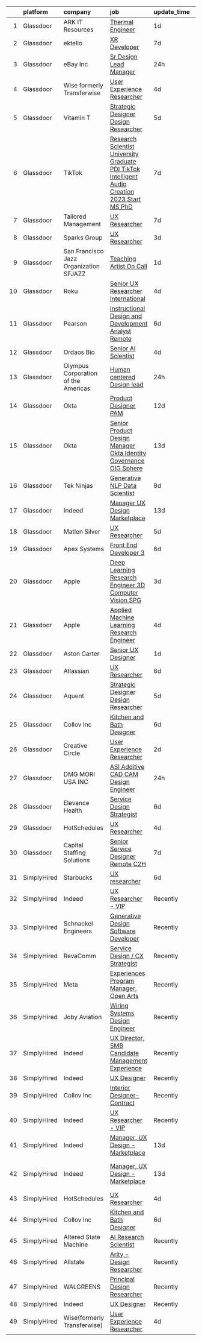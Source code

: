 

|    | platform    | company                                 | job                                                                                                                                                                                                                                                                                                                                                                                                                                                                                                                                                                                                                                                                                                                                                                                                                                                                                                                                                                                                                                                                                                                                                                                                                                                                                                                                                                            | update_time   | location                       |
|---:|:------------|:----------------------------------------|:-------------------------------------------------------------------------------------------------------------------------------------------------------------------------------------------------------------------------------------------------------------------------------------------------------------------------------------------------------------------------------------------------------------------------------------------------------------------------------------------------------------------------------------------------------------------------------------------------------------------------------------------------------------------------------------------------------------------------------------------------------------------------------------------------------------------------------------------------------------------------------------------------------------------------------------------------------------------------------------------------------------------------------------------------------------------------------------------------------------------------------------------------------------------------------------------------------------------------------------------------------------------------------------------------------------------------------------------------------------------------------|:--------------|:-------------------------------|
|  1 | Glassdoor   | ARK IT Resources                        | [Thermal Engineer](https://www.glassdoor.com/partner/jobListing.htm?pos=117&ao=1136043&s=58&guid=00000183a702e6d293f23d9614600d4e&src=GD_JOB_AD&t=SR&vt=w&ea=1&cs=1_a06eb859&cb=1664954329140&jobListingId=1008181004578&jrtk=3-0-1gejg5po4k63v801-1gejg5polkhqb800-ab009d2a6e367bcb-)                                                                                                                                                                                                                                                                                                                                                                                                                                                                                                                                                                                                                                                                                                                                                                                                                                                                                                                                                                                                                                                                                         | 1d            | Menlo Park, CA                 |
|  2 | Glassdoor   | ektello                                 | [XR Developer](https://www.glassdoor.com/partner/jobListing.htm?pos=104&ao=1110586&s=58&guid=00000183a702e6d293f23d9614600d4e&src=GD_JOB_AD&t=SR&vt=w&ea=1&cs=1_82b6b766&cb=1664954329138&jobListingId=1008165877095&cpc=C63BD00756FD6F58&jrtk=3-0-1gejg5po4k63v801-1gejg5polkhqb800-9252e1383beff854--6NYlbfkN0CLjQmfy67UqlWxJvyH5uxFrQGBFL1cdeZdgq-fUlKTlikjnfIyJ3g14UIocJ4LupEUSH_i4Km79u8aPns5QGudzPpZihbyWjHT3MlPDQZx-NZRJ-kKyR8XI7O7980XhdMgDOg9XJsbhTU-TeVE4XKYiyHUODj3BRcNUGsJGACEaIaVv3AGx_D4LVO6oyW-jC-noUM5ZP9Bk77J2u-Prxu2YKDDuYHdVMLfB61odYYdIqd3k0hdTcycg9WXmn5v396wXMeqiLlUXuRkB5quYHjRE0zBwPwnRh4jtJQ-sz0zTiMfG8T-LMGe6nMp1_Hd8xOa6PxPmhwsbm3BXr5TjrTrtLhh4Qqr5ELgpTndNJW5OOT1pSQN4_YYqCLPw9p2c2K1CXYzXu4rwZShq2w473QgUr7rTLz6_vkUcRdWd55RWYl8Ln5h7ZfpxgNi2h_dDy_siW80cmfyvlKfHewptG_3S1C4PcTGqO6M8vmWRg4spOFBHzX45trevsbOFp1WOgNFOzusxuIb9cvPGNvzDdivoi56vVqsWmifNWCY6VQP3kGGb5R9pEaXObQNvM_TsHuPG71Jj8rGxBAvChn9qVNVrRo-1GHNwAADp9up5swfrX8D3_DJThoezDjlog30z_P5bYbSaCFcBAloRlMEnm8gt5A0F38VBJE%3D)                                                                                                                                                                                                                                                                                                                                                          | 7d            | New York, NY                   |
|  3 | Glassdoor   | eBay Inc                                | [Sr  Design Lead  Manager](https://www.glassdoor.com/partner/jobListing.htm?pos=129&ao=1136043&s=58&guid=00000183a702e6d293f23d9614600d4e&src=GD_JOB_AD&t=SR&vt=w&cs=1_4e019671&cb=1664954329142&jobListingId=1008183257109&jrtk=3-0-1gejg5po4k63v801-1gejg5polkhqb800-68a383dbae7900ef-)                                                                                                                                                                                                                                                                                                                                                                                                                                                                                                                                                                                                                                                                                                                                                                                                                                                                                                                                                                                                                                                                                      | 24h           | Bellevue, WA                   |
|  4 | Glassdoor   | Wise formerly Transferwise              | [User Experience Researcher](https://www.glassdoor.com/partner/jobListing.htm?pos=128&ao=1136043&s=58&guid=00000183a702e6d293f23d9614600d4e&src=GD_JOB_AD&t=SR&vt=w&cs=1_5c842912&cb=1664954329142&jobListingId=1008175254778&jrtk=3-0-1gejg5po4k63v801-1gejg5polkhqb800-3b7e1b9aaa689d2f-)                                                                                                                                                                                                                                                                                                                                                                                                                                                                                                                                                                                                                                                                                                                                                                                                                                                                                                                                                                                                                                                                                    | 4d            | New York, NY                   |
|  5 | Glassdoor   | Vitamin T                               | [Strategic Designer   Design Researcher](https://www.glassdoor.com/partner/jobListing.htm?pos=110&ao=1110586&s=58&guid=00000183a702e6d293f23d9614600d4e&src=GD_JOB_AD&t=SR&vt=w&cs=1_cb9c9a2e&cb=1664954329139&jobListingId=1008172075399&cpc=654405A9B1E0A9F5&jrtk=3-0-1gejg5po4k63v801-1gejg5polkhqb800-648f458a37220ae6--6NYlbfkN0DMrcEu7yrtATojKJA7cEzGQ3FdRGWLh0CZQInL4ECGI6k5tN82kdM0OKoro5eXmjpSyXpj2aBfKeT1IVChcmaQlMQVZSQahX5zYuNiLEiglMmd8RZxC6VbhELMsaHg6QpcSN51ZYbLIC1GpjE-7HCntLm_pzc0EiWzEwgCt0e-_xNOAPJ3EknAEl7bUKb8NNLBz3_AeVI3ECoV6HkHhS4MrOQRi-qsCQDlo63NPjEAPfemKn80xhzI4BNehRMye08nDr28qzwlQwDlkvqJ63ok7PBZWIbQubTqC3llxBB2yvfO7jXqVWbfLpniDAGNoRduwdEhsvtVyCAlp58xajvJfjCzCs7_VTgj6u4QDXyRFGNLJrIYok1NMY63Ny85rLEsoyjgwU5imwc6pPOO-DPqn3uNps44X7XV4k05xQIGW9_lBwh4TKxMQmhLW8dKblc0pvUOLOvYgUzqbCgDCM_PYSaByPGJzvbhX1j0uZq3gg%3D%3D)                                                                                                                                                                                                                                                                                                                                                                                                                                                                                                                       | 5d            | Remote                         |
|  6 | Glassdoor   | TikTok                                  | [Research Scientist  University Graduate  PDI TikTok  Intelligent Audio Creation    2023 Start  MS PhD ](https://www.glassdoor.com/partner/jobListing.htm?pos=119&ao=1136043&s=58&guid=00000183a702e6d293f23d9614600d4e&src=GD_JOB_AD&t=SR&vt=w&cs=1_6ccb00a5&cb=1664954329140&jobListingId=1008165759196&jrtk=3-0-1gejg5po4k63v801-1gejg5polkhqb800-4a07656e9b4cbf05-)                                                                                                                                                                                                                                                                                                                                                                                                                                                                                                                                                                                                                                                                                                                                                                                                                                                                                                                                                                                                        | 7d            | Mountain View, CA              |
|  7 | Glassdoor   | Tailored Management                     | [UX Researcher](https://www.glassdoor.com/partner/jobListing.htm?pos=105&ao=1110586&s=58&guid=00000183a702e6d293f23d9614600d4e&src=GD_JOB_AD&t=SR&vt=w&ea=1&cs=1_5b45f583&cb=1664954329139&jobListingId=1008165611561&cpc=82B3195DA92CAF92&jrtk=3-0-1gejg5po4k63v801-1gejg5polkhqb800-ebbf7cb785340ff0--6NYlbfkN0DI_pqscLjs9LkB0jlO39g2s8RE9SCHTdataN4HV1TulJDP_FJlrdaEAmOIelCggjJ9JIMQViELbqFJysVw2bYJCuEXtMEw6dMQNNOQVyIp8OYul8IhpVKs9vFrjK1VP4TL0x0AyVE4LxRPr54mdEIZH9L1_Wf2l64sqeb7hyoc3G_4s_skSr2DE3ak-MpMhgyQn7bvx-Jk87DywYjfArbBFN4vkLOoCE1NZp9TKnel3IGDHDgrBBYU2mWtDrKFDcmEE9x0t4XMIvMrmEJnrtpYp1StGo_Uq2a0UcJG3t_81WdLLLJlRdml2HmDFJFdjKtcXuwbU3M1Zg-4SyapCf_BREF5Pgq7XDo6h0vqJo1GBFWiQJtVUJGKCoMa1WBYA-QnxgUyUPhW6Wn6TeGlKxSpwjoavAM9tsYLGTt9mCUfn-JHgddRooGnHj-gG_uZeO0PHAbUN9rsbnPPqIQ6RRJN5v6NKpH2F9BpsZUF3q2vN-5iuoEp7oTDVic_XIm1vbkECj_K_yJHmBxoatsXIP8h)                                                                                                                                                                                                                                                                                                                                                                                                                                                                                                       | 7d            | Los Angeles, CA                |
|  8 | Glassdoor   | Sparks Group                            | [UX Researcher](https://www.glassdoor.com/partner/jobListing.htm?pos=108&ao=1110586&s=58&guid=00000183a702e6d293f23d9614600d4e&src=GD_JOB_AD&t=SR&vt=w&cs=1_86eafef4&cb=1664954329139&jobListingId=1008176700951&cpc=3BA4CE39D5B5DEF5&jrtk=3-0-1gejg5po4k63v801-1gejg5polkhqb800-2aa9d17a8bf0eb53--6NYlbfkN0CVbIAoVGlVV0muHIzlWY31dYj5hrVkKa7qBWZ-hZn3g-zWnitpxah_RyLopvrEJPIrvXg-hEI1BP14-vlHhKdle6YC0HBiTtmqTQIf2U93oU_nwGYymXWXPAwG6hjGQUni7cBxDNbSeuyYLoivBnVy163hK46iKz9olLIEmNqQ-7Wzb5NSCIvh-nuZfOK28NZBuS8ueg39o2dAxEDR0LBIYcOwfxn8IjmTvBAvCTTEZOcNb3ZWvagJOgidvvjlOrt4xNNZeELqM4spAfOOajUQbnz-Eo2fs6H89853dqxFJz-B6CmZLVX4g8FJuZMAiVGOfKWJodvW-DLJkLb4Ae8OwzHDVQgNkUZLab-tKBjnCyuaiQm38JEyhudTO3TEaFkLZRZ6mQr7_L-Pi2vYZZS6makQ8zD4g3TmeS3IGsSFSwa9BeOtlAfpjcOXFx2gUpIBMX1tzYfJLtJkMlwJD732ORkgj9nG5qdGkvjRz-RIYpO63oWJ2L5Q8icIqwISrKQ%3D)                                                                                                                                                                                                                                                                                                                                                                                                                                                                                                                              | 3d            | Rockville, MD                  |
|  9 | Glassdoor   | San Francisco Jazz Organization  SFJAZZ | [Teaching Artist  On Call ](https://www.glassdoor.com/partner/jobListing.htm?pos=101&ao=1110586&s=58&guid=00000183a702e6d293f23d9614600d4e&src=GD_JOB_AD&t=SR&vt=w&ea=1&cs=1_1a61d738&cb=1664954329138&jobListingId=1008182220602&cpc=8AC01DCC8FF2DC38&jrtk=3-0-1gejg5po4k63v801-1gejg5polkhqb800-54e33623c616ada1--6NYlbfkN0BTT1lo8Jwdy_hu5PBsWOg-OgEs4ry3bvHurgSPaoaOHGO1V8_oStUu-IOgcecftEzwODs_iY5s0yVMtSf49Ee8650VAk6OZhIOLzjOfzyADQiK_aFUA_fYDjMgSAxUuKkEsHE7GSh_NxzkwRNLFUQ7DXBrNr4U2tyJlGhve36Y2wiyAG7I1qNNANtxdY4BOa3sNoaFXNTFzDmRqE0UrDBnyKcVYUIsW1Lmt4AgF34XSCZAc6Eue7UVzPedUvQBDYcXJcQUHpk_dvDxtA2_OwI88QA9Pko-zcgyjvAfhgO9reJROzjulrsgothfNQKkOtqLiTOOAkLmzMHfnLJKkQWlhFQAF1IFmGGquWnrp6aA4JEIIsAUscZjeg374TowypTDBF5oO-Eeunz2GJeGMdtk5F80plOl04wQvfjxnzPHtamnbAc83GKmpH3MMNSLXH4GkyvfAg0GId1mULZsiglYQhC0LvGBQYDzk02_JF9jkts1I5tB8XxMb-i_GaWM6YUFblkR4gMzJuy7btpqNCdz)                                                                                                                                                                                                                                                                                                                                                                                                                                                                                           | 1d            | San Francisco, CA              |
| 10 | Glassdoor   | Roku                                    | [Senior UX Researcher  International](https://www.glassdoor.com/partner/jobListing.htm?pos=130&ao=1136043&s=58&guid=00000183a702e6d293f23d9614600d4e&src=GD_JOB_AD&t=SR&vt=w&cs=1_f221ea6e&cb=1664954329142&jobListingId=1008174998383&jrtk=3-0-1gejg5po4k63v801-1gejg5polkhqb800-34e8317bc039f4e8-)                                                                                                                                                                                                                                                                                                                                                                                                                                                                                                                                                                                                                                                                                                                                                                                                                                                                                                                                                                                                                                                                           | 4d            | San Jose, CA                   |
| 11 | Glassdoor   | Pearson                                 | [Instructional Design and Development Analyst  Remote ](https://www.glassdoor.com/partner/jobListing.htm?pos=122&ao=1136043&s=58&guid=00000183a702e6d293f23d9614600d4e&src=GD_JOB_AD&t=SR&vt=w&cs=1_cdf0e096&cb=1664954329141&jobListingId=1008169187708&jrtk=3-0-1gejg5po4k63v801-1gejg5polkhqb800-eaba17c08e6e3999-)                                                                                                                                                                                                                                                                                                                                                                                                                                                                                                                                                                                                                                                                                                                                                                                                                                                                                                                                                                                                                                                         | 6d            | Orlando, FL                    |
| 12 | Glassdoor   | Ordaos Bio                              | [Senior AI Scientist](https://www.glassdoor.com/partner/jobListing.htm?pos=107&ao=1110586&s=58&guid=00000183a702e6d293f23d9614600d4e&src=GD_JOB_AD&t=SR&vt=w&cs=1_8fb3fdb0&cb=1664954329139&jobListingId=1008175034996&cpc=149B3D5996025BBA&jrtk=3-0-1gejg5po4k63v801-1gejg5polkhqb800-6e3b96d5fab54d9d--6NYlbfkN0DG4ntHtB_rMsnfhgmnSvK2brktLme1L4SiDeJjQ-izrVOLqRJ5-yjE7k3D6lhaa8_lH88SdxtMac3kCFJ7RYNZr4Q-W8s0r9rHDwZeq6FJtbnEYqrVp1RbSeWg7_aqOKZ1nuIV5aLLKftj6U2mxUb-hhU34d-OpZ0CUof48BRNTODU_DAv4E5_sMceZgO1heUqs0xUflsta5ffgZGJ_fTWoD-gKu3FiRsSLopEpSDVisfRWLsyTTmA4C2041q-B0uchbAZKtONm36nKCyCqAv1GjX7sBJGR7eVo5FW4IL-NqFVFVMappAiflU5RJzLN7Tv-lfg2HuDC2ml3rnZwbFiPBA-JEWcxFqA7ivnRTSvFKOCGHsg6knd4W5dt5cDiw92XYgTbJWlF-Vk60iprravO3bHBb-yjjLBn2F0-_9QxQy2jMSnOR-FFMq3zJ8gQNLLYHjKYf571KjL8HE516pahjKGzHJDCK7SMfljWEB_ea2YWmTtEqtGrey41oxJKpyBUGJXQxpKjfJ_YrfVkVZWQYyQTJ1RfyudSL9V4SCGlzseinmV6y5Ghqo2RfpiiwdYr19uPdOZeFoUaCRYGv_u3xuFv5rSUFHoIw7kkbeC0Sp5d4dT_UegsFAxgsuWLInx9GvF2g8eU11HJKRSJAFg9gPgjuviF7ukbS_ZL94MnL_ONw1UvRzCgvF20sHoAOeSNj9dU2MUCUyYV4reyufQ2g0Cy_0qtUoHVJRyufS2ZDNkWJsXvCZN0Iez4NoEmKFArsw50y2_MFLlshReT2V0QsKE8tutIkZ_QQ7WZNt6w2X6Q_FtoCamVrqo5EJQaaCB-384QNfZSpMK-44mVWswpzwOns7vlDVfXpWbdnsAaBw8fbIH46Le95tPBqmwWa0xOHpxfinXaFQMiTvbfhmbVu8p84_gsFkT3BqTuwg_-YIXboU-eDHAB-a9u9iCWa_H-W_I2HA4J1V788592k-BE1lVyIgITvqZbM0e_-0XLA%3D%3D)          | 4d            | New York, NY                   |
| 13 | Glassdoor   | Olympus Corporation of the Americas     | [Human centered Design lead](https://www.glassdoor.com/partner/jobListing.htm?pos=126&ao=1136043&s=58&guid=00000183a702e6d293f23d9614600d4e&src=GD_JOB_AD&t=SR&vt=w&cs=1_a13169e0&cb=1664954329141&jobListingId=1008183882251&jrtk=3-0-1gejg5po4k63v801-1gejg5polkhqb800-ac454bf640aad43f-)                                                                                                                                                                                                                                                                                                                                                                                                                                                                                                                                                                                                                                                                                                                                                                                                                                                                                                                                                                                                                                                                                    | 24h           | Westborough, MA                |
| 14 | Glassdoor   | Okta                                    | [Product Designer  PAM](https://www.glassdoor.com/partner/jobListing.htm?pos=121&ao=1136043&s=58&guid=00000183a702e6d293f23d9614600d4e&src=GD_JOB_AD&t=SR&vt=w&ea=1&cs=1_7452d967&cb=1664954329141&jobListingId=1008157228627&jrtk=3-0-1gejg5po4k63v801-1gejg5polkhqb800-fa7d0bb49f7e379e-)                                                                                                                                                                                                                                                                                                                                                                                                                                                                                                                                                                                                                                                                                                                                                                                                                                                                                                                                                                                                                                                                                    | 12d           | San Francisco, CA              |
| 15 | Glassdoor   | Okta                                    | [Senior Product Design Manager  Okta Identity Governance  OIG  Sphere](https://www.glassdoor.com/partner/jobListing.htm?pos=127&ao=1136043&s=58&guid=00000183a702e6d293f23d9614600d4e&src=GD_JOB_AD&t=SR&vt=w&ea=1&cs=1_4aa61b5c&cb=1664954329141&jobListingId=1008154242312&jrtk=3-0-1gejg5po4k63v801-1gejg5polkhqb800-e2f1ee790e63eef4-)                                                                                                                                                                                                                                                                                                                                                                                                                                                                                                                                                                                                                                                                                                                                                                                                                                                                                                                                                                                                                                     | 13d           | San Francisco, CA              |
| 16 | Glassdoor   | Tek Ninjas                              | [Generative NLP Data Scientist](https://www.glassdoor.com/partner/jobListing.htm?pos=125&ao=1136043&s=58&guid=00000183a702e6d293f23d9614600d4e&src=GD_JOB_AD&t=SR&vt=w&cs=1_9cefe0bc&cb=1664954329141&jobListingId=1008162812482&jrtk=3-0-1gejg5po4k63v801-1gejg5polkhqb800-70b30c16480a1ad6-)                                                                                                                                                                                                                                                                                                                                                                                                                                                                                                                                                                                                                                                                                                                                                                                                                                                                                                                                                                                                                                                                                 | 8d            | Raritan, NJ                    |
| 17 | Glassdoor   | Indeed                                  | [Manager  UX Design   Marketplace](https://www.glassdoor.com/partner/jobListing.htm?pos=103&ao=1110586&s=58&guid=00000183a702e6d293f23d9614600d4e&src=GD_JOB_AD&t=SR&vt=w&cs=1_a91ddaf3&cb=1664954329138&jobListingId=1008153454917&cpc=2CAED5C921A5F994&jrtk=3-0-1gejg5po4k63v801-1gejg5polkhqb800-538ebeb2197e3c40--6NYlbfkN0CiRNM7CVr8YueLFKlzwbFWI0o7IjV438l4sVrvKZ0flpURU_mqoI8EbsK64YRr3OC-mM7IgRv5qtnO_Ln6R_Kb72An34bZ9vWvDCcxugWjaKjdT51NvSh76h0aBvnX1J3OwfEzfp5SPzcfZOKzDKEuhATNCAYlcwMInUTRZLb7MkNUtfS2R73PbJKbuQwNfwxNl-GdwR6jtGdCreWJL2UEsNvj9Lxr7nuQD_wYVw73mBsyyETgo0QMOGE-qyn7h9Wmt9ca4eB-khcvoVA6CDOMejzMhDlXUF9oYpHUaj5eerAOOXNEFPaB-1GU-wX-pgQ_sAwj7MXJdjD_bHv9VwgySIpTR4YHQRSuYL8yZwnHq5pR1XKOmFl8auHJ-Go59XujPglVwIIihn0UviRIhRiEe1ErC558wp3n4CjTG2RV83SGgEtd8ufKErBptc7LWMIZCMyGZ72rKBiEr2N1zcE2nhKEW4eFMksuyrSL0eY-wJ4kVY_UHONCdwe9c0ty_adK9U1B2zaSeQUZMAgL-2lh60P82eIqhvQvH7Mwp_Puzg%3D%3D)                                                                                                                                                                                                                                                                                                                                                                                                                                                             | 13d           | Austin, TX                     |
| 18 | Glassdoor   | Matlen Silver                           | [UX Researcher](https://www.glassdoor.com/partner/jobListing.htm?pos=114&ao=1110586&s=58&guid=00000183a702e6d293f23d9614600d4e&src=GD_JOB_AD&t=SR&vt=w&ea=1&cs=1_c5b9f3fd&cb=1664954329140&jobListingId=1008171338892&cpc=2CAED5C921A5F994&jrtk=3-0-1gejg5po4k63v801-1gejg5polkhqb800-7b98dfe65c01523d--6NYlbfkN0ADTliTSg4K3aDxe8vkHVVj5ml6bx8ND6Ab8oliGx3AtQak9O875La2bFZ7Jqdg5u2UZBhxZbIbuWaduE5mr7z23tk0kZxvLm--UlW2Hu8nPWg6yhVlVR0hbvHfgMrI80nMJGIkliASvvEZv5Ep5Sm61tLVZrE6K6mUyEyhd7U5ho5T32Ce8uoNiVnoVN9WliZmkCy_7-b-Fj0Eg9LGNtpz_31lmm7vFpLSIde4gJA_I5OzKI6rq5_IUQRGHiSIvb42uji3tuXAlshBHG0KpvloHMZJYkAUCEl7Po4IxUvUET-bew3EoQnpaVMcx_0jwqJQfp_eBZvhBAwcYSBTICLL4HtvKJ8eYKem9L_1sQmys3ewiduiWHxtYUsHby2Z1gSBO7H9zw-QrGWA5vvskwkswT79rhnEZxMak2FuCGt696oQ1vn6zqJbre4QOvTxdLBOzqswmjsJZopOSGbSdSUnvsFVuB-b_h1ZnTr_RfZkRQ%3D%3D)                                                                                                                                                                                                                                                                                                                                                                                                                                                                                                                                           | 5d            | Charlotte, NC                  |
| 19 | Glassdoor   | Apex Systems                            | [Front End Developer 3](https://www.glassdoor.com/partner/jobListing.htm?pos=113&ao=1110586&s=58&guid=00000183a702e6d293f23d9614600d4e&src=GD_JOB_AD&t=SR&vt=w&ea=1&cs=1_f48fd03c&cb=1664954329140&jobListingId=1008168488498&cpc=C4A69CCDBB3B9599&jrtk=3-0-1gejg5po4k63v801-1gejg5polkhqb800-92e55a2f122e5fb0--6NYlbfkN0DqWjE27Bj7wQp7zwejGyju2OyxUuq4SEucXSyN07WCWejYvQmJsgF2DYF8Y-TYieCC7JkKTw9vDK7l5IyEI23r9A0au7IyoX07E2SdMJUMHx1yieCg72T1y_lv3-MnTbG28YJRE1LYkbH7rTuKjEVz0AU-Vmqcw-iprmfEb9XWLvOssUrZvLHbRtZAyldCN-pQusMKzriq9VeXOViW7ygsvFSWOaLrOog7toVu_lS-dF23lTskiuoMlw-ic2w1cGlM6vLvP56lZthjIii7IK6c0DRYgOWFdsajQiSKjkDtaV88qg-0SwZMga0EyNw9YBgJyu9Gs2g4hwRZquxZJKQ25jx6wu__TNmLzvKzPuyzpBX-Co4yVwVU240zkYRn_0wdEN3p7UH1zylGcaVH-d2Yu87SW-d1heULEvEwakFg0__F8AL_Yllf59mfVLCahbc713KyuZcSqT3McmCnB_euJb_Af7AmaMf5fUdIqRcAn2axIQoV3MDA9Gf-QMuZsMCtA0NiGzb4EK2c0_NepshpQqf14O49Tvke_KIlw-dZI1VEg3Whg1CcJTF0ZKuwcQ4Y91BOO724-z2PrrmV053yHxydaBOKov0tKuB0O6tv5dI2XxsWlnbVW3Z1hRWZnhyk5fDANKWUSHK-H_xDtq-K)                                                                                                                                                                                                                                                                                                                                                               | 6d            | New York, NY                   |
| 20 | Glassdoor   | Apple                                   | [Deep Learning Research Engineer  3D Computer Vision   SPG](https://www.glassdoor.com/partner/jobListing.htm?pos=118&ao=1136043&s=58&guid=00000183a702e6d293f23d9614600d4e&src=GD_JOB_AD&t=SR&vt=w&cs=1_0fa6fd6a&cb=1664954329140&jobListingId=1008177549425&jrtk=3-0-1gejg5po4k63v801-1gejg5polkhqb800-cf06524fee527aa3-)                                                                                                                                                                                                                                                                                                                                                                                                                                                                                                                                                                                                                                                                                                                                                                                                                                                                                                                                                                                                                                                     | 3d            | Cupertino, CA                  |
| 21 | Glassdoor   | Apple                                   | [Applied Machine Learning Research Engineer](https://www.glassdoor.com/partner/jobListing.htm?pos=106&ao=1110586&s=58&guid=00000183a702e6d293f23d9614600d4e&src=GD_JOB_AD&t=SR&vt=w&cs=1_935546a0&cb=1664954329139&jobListingId=1008175989373&cpc=C4A69CCDBB3B9599&jrtk=3-0-1gejg5po4k63v801-1gejg5polkhqb800-fc77512630a82d76--6NYlbfkN0BvKrLyj5gPmtZO9T8euul8TCxuuKNOtzRJOomxnwSEodTz2Bc-sPZl8WPllYOnI2g5q21Vhh2dq5kJ2sfEWVoUCaWADdcjL8qpxYx1qo5wvUpMVQuVxbTE-g9zA594v6zIr_tYwZa2jCIdxiyOUnu8rO7BzhyAXfkexhUwBVlkOkHBJTg0cnirpE3FXUnVSaEWZ0ir9OXiyZGspy8iS1xKBMGLoz8aZTRf0lRRB2wPOyJYhl62rH9yxLHYipphTj8oo5XsJEgezqKQmxhwsrxSA7nuX6eyABbLEn8a4AHiLve8NBlIFYYNKhPZaoVG7dQrG-WlYDYs_mWZmNlYiGglVJ84g_OKM4l1pjYlWOpY3aglXSk8CcJOhfY6wuYDoL_UHbH2uvD61Xg1j3H0pHoHY-AsFX4PGfuBPuEWuZZ3Ibm6-ECea9J5iTQwskuG8ARJXo9Qrdu6b5OQG9OfGQBAYMZMgD7iJxv3TbmiBuxkgWlRRAoUpRidMuduKHFgypZaor7Ym-0ppVqHXzydL_DZp-NvtFAYt3OZhm888YGMTZrG8G6ctJHd9DeBLHVexlO1-AkNsgoL8S59iUdnts3cuqFerOMaXYzOT9dF4AYIpWijUETnbYcN1ecACMjpMEmLVM0p6XgDIqAhx9bYHaY05dhNn4Y130P3e1Tkb8waQybLURsTiGHqqFzQ3ybgqKRdf2LQ7vlUoIClgaGMY4MTQk8QM53hX8VjCOYFWxo1JF3_cEaZ4EpjmtBvTL340VSWXkoHg8k4DUSzL_lhxcGpKcj30L-iuVGSkYw_HFq8Rnys4M02tGqL_6ZIHPPHgB12Kw9P0rp83ZMc7neOaDC6jxWg4MkW0iq3KT13IVRsm6QLyVauodWzHFiGq1hFSDsUnUo01TBrvGe5fCNSjwkoSqswaTwaEwmxSPcJbM1Zxlx80Pb7BKICNsThF59IWpYiWY2T_mTkHy5HWnUFQA-QuRCPx_K6dGA%3D) | 4d            | San Diego, CA                  |
| 22 | Glassdoor   | Aston Carter                            | [Senior UX Designer](https://www.glassdoor.com/partner/jobListing.htm?pos=111&ao=1110586&s=58&guid=00000183a702e6d293f23d9614600d4e&src=GD_JOB_AD&t=SR&vt=w&ea=1&cs=1_ccfb27b8&cb=1664954329140&jobListingId=1008182366578&cpc=32EE424DE2B657EB&jrtk=3-0-1gejg5po4k63v801-1gejg5polkhqb800-ec78684d0691acec--6NYlbfkN0ChYVx_I3yfZ_JDY3EFoivtqvi_stwnZ_kRt8Dowt_l_d1ydueao4NEv8X4QANiVn_JvQWx5kq1VDrkN5KunIau1O7nZrxPlHAkOUlHSC-02UJyte9LKmcwnqk-ZK8lUXinb0QhVAgxRbNCaV-rcJvYxKQhLdnnwoOopLUdP4iGAeoFXL5ZinjJqfHJQ5Ar7VNAc0ORk3dLyOfQxFLAO-NITSwmLJEkxkXxZIAaU4CUoRDxtT2Vmd-h6GoET27yvKsXEQoEgeWNPDo4fsRvMNSQyjzD7pMc7XcNGUGmpqERE_bP27OE8j6qvMjoHKyfl6GCzgkXW2IFqpXk82g6B_DggYNj5M0mfuByQehnK06mrwtS4TjvS-o1WBBu5FPlzPxO49aXRw0EWfu0WzzbOh3CvFVEVRARlL-yPdA8laCoOmxd9TKO-viA073ysWy77GQ-jdUQ-ubnms2Tib6CXwLkolVE53AJ6DYjGI9z-F9It2hrEDHcKFJaFeAhxRb5Dt2DjZvzuQiPjkj4_Uc1bztM3sKjqaFs8fdf_ddSBcmMryMgIUZLVm93H2EFtGr2F9dPi6vD__VSQIfh7eG-HgBy5LUITxAuOoWVHp7YspF9_5WIFLoLP2R80hen__SHjVeKyWLa4MvRe4jtfSBbRKMuMbWZXXcnfsNW-a1zAxGTVYPMhOMxtfYDPLaXu0jJ4weZCi3fu18oc6Vl4LCjVIJXi0NL1QbgoE1wTB2bvXiJaiQdVwGLqwSozr6Bbsz3nXCOWMKIdyArtfJwyWwZtpSnutBQdE5nyOyY0hrb06mtNSelxjdrqD5uzy_4PwZ35iGOGsYQwgt10NhYyF2odBvjCvcaxdviPEdKrS5FtLoFFuI_gSi0B-MYznQ3YqGM48TIiCOXC--5fbnzJoKr-6BHMOQPOxghwO7I_2bR1HBuPskzvQ7aWznaIULgyTACMTLGqkC_uCqL2yN5m9Bd_KuR)                                  | 1d            | New York, NY                   |
| 23 | Glassdoor   | Atlassian                               | [UX Researcher](https://www.glassdoor.com/partner/jobListing.htm?pos=120&ao=1136043&s=58&guid=00000183a702e6d293f23d9614600d4e&src=GD_JOB_AD&t=SR&vt=w&cs=1_5b07eeb2&cb=1664954329140&jobListingId=1008168174760&jrtk=3-0-1gejg5po4k63v801-1gejg5polkhqb800-ecf0372636b848fd-)                                                                                                                                                                                                                                                                                                                                                                                                                                                                                                                                                                                                                                                                                                                                                                                                                                                                                                                                                                                                                                                                                                 | 6d            | Mountain View, CA              |
| 24 | Glassdoor   | Aquent                                  | [Strategic Designer   Design Researcher](https://www.glassdoor.com/partner/jobListing.htm?pos=109&ao=1110586&s=58&guid=00000183a702e6d293f23d9614600d4e&src=GD_JOB_AD&t=SR&vt=w&cs=1_38d95de2&cb=1664954329139&jobListingId=1008172136132&cpc=3BA4CE39D5B5DEF5&jrtk=3-0-1gejg5po4k63v801-1gejg5polkhqb800-526f85ef8b289620--6NYlbfkN0DMrcEu7yrtATojKJA7cEzGQ3FdRGWLh0CZQInL4ECGI9gD0Wolx9R2EDT7B77c2cQJZ-OMjzISd-nA_4Sf8MqlWNx63MR_VC1OTbDep_D2q5i-PlnHdaWZYBMM7qoTiits8rfieX8ALrwVffjdv26SsMGPwyMonCl5a5bgsaWzMo3BUlHRbw2ee8eVRvLTXVzd9OhGWqZrDIM61Z-_u5YvuwsY1CCPwUqaOOCwDvRiL0knksX5wO8Y0dpfG4ROJxTqgJvu0fi3EGnWlqVk1IBoROzwUJzcQobDVICKrk7VbYcB9i2H8Y8GwR0azHQFmmkTghpL2FAy6Z5at7aqEzuxpZD4vGu2CBha4OO-ehbOAKg5htzzNc5C8Mmmhi2Nz7PteWWoi-U1DUCBywcHA023BIyxuoDjuEw1Y0BRxT9mXuK9dNSW_8HQh0vQ4pRsY3CNQQZ134IFHWMw-wrmU5Z8iAr3TOvjHnE%3D)                                                                                                                                                                                                                                                                                                                                                                                                                                                                                                                                     | 5d            | Remote                         |
| 25 | Glassdoor   | Collov Inc                              | [Kitchen and Bath Designer](https://www.glassdoor.com/partner/jobListing.htm?pos=116&ao=1136043&s=58&guid=00000183a702e6d293f23d9614600d4e&src=GD_JOB_AD&t=SR&vt=w&ea=1&cs=1_03552320&cb=1664954329140&jobListingId=1008168685493&jrtk=3-0-1gejg5po4k63v801-1gejg5polkhqb800-87d33d239c08692f-)                                                                                                                                                                                                                                                                                                                                                                                                                                                                                                                                                                                                                                                                                                                                                                                                                                                                                                                                                                                                                                                                                | 6d            | Remote                         |
| 26 | Glassdoor   | Creative Circle                         | [User Experience Researcher](https://www.glassdoor.com/partner/jobListing.htm?pos=102&ao=1110586&s=58&guid=00000183a702e6d293f23d9614600d4e&src=GD_JOB_AD&t=SR&vt=w&cs=1_c4b66d4a&cb=1664954329138&jobListingId=1008177903134&cpc=6193B0C32834B022&jrtk=3-0-1gejg5po4k63v801-1gejg5polkhqb800-cf4870b0820d7212--6NYlbfkN0BPwlZa85gbT4Q3XYQoU_uQn0Qmw9zd_9UNfmcwtqAVud1yvyq1Z4UAlx1bxhDUi3KDmbBVlaag5PE3b_QygI5wxZoEvx11eEyDjk6fQUP8KZlfu4Xy-NKk5LcQx2-rPSKEnx3xw8HnX5lI7htRGBRXWpjcBHoCkxD1ASYDNUsr29AAwxHlzW13HlS1GiF3nd7Jnu42B8LXytALPtEwEe7D-HKtqpzIqXsjx9aF2-opJi8vI7oopj0d_2mZPiUnMdoybDkyDjdWZPsgozjurgpcGy2HA0vcLXfzycX2Ra65LFmnu07Tw8uFiRfnqDCo3NRfiYIRPZ4u8hvWP_WEvo_lKmeX1ncR8Hgxv0UScCzoWATOtRkWvYt6wEFpS0uPm0Cv5FKtLdn2ut4e1X7P4gITcdRpdbrqfQGUoEai_znQBD7EC6d1e8VMD8pVMRx09xBSb_0OpaitIfOCyQziXEMnNneMM1msth9Px77pTN-LEWK56mjfSXRxigNoXQNWHkU5sQrK0ehf4w%3D%3D)                                                                                                                                                                                                                                                                                                                                                                                                                                                                                                   | 2d            | Cambridge, MA                  |
| 27 | Glassdoor   | DMG MORI USA  INC                       | [ASI   Additive CAD CAM Design Engineer](https://www.glassdoor.com/partner/jobListing.htm?pos=115&ao=1136043&s=58&guid=00000183a702e6d293f23d9614600d4e&src=GD_JOB_AD&t=SR&vt=w&ea=1&cs=1_7e6d5abc&cb=1664954329140&jobListingId=1008183936408&jrtk=3-0-1gejg5po4k63v801-1gejg5polkhqb800-9a7c3b1cd7b10062-)                                                                                                                                                                                                                                                                                                                                                                                                                                                                                                                                                                                                                                                                                                                                                                                                                                                                                                                                                                                                                                                                   | 24h           | Hoffman Estates, IL            |
| 28 | Glassdoor   | Elevance Health                         | [Service Design Strategist](https://www.glassdoor.com/partner/jobListing.htm?pos=124&ao=1136043&s=58&guid=00000183a702e6d293f23d9614600d4e&src=GD_JOB_AD&t=SR&vt=w&cs=1_6a23075d&cb=1664954329141&jobListingId=1008169133415&jrtk=3-0-1gejg5po4k63v801-1gejg5polkhqb800-c54f73a961ff2c87-)                                                                                                                                                                                                                                                                                                                                                                                                                                                                                                                                                                                                                                                                                                                                                                                                                                                                                                                                                                                                                                                                                     | 6d            | Indianapolis, IN               |
| 29 | Glassdoor   | HotSchedules                            | [UX Researcher](https://www.glassdoor.com/partner/jobListing.htm?pos=123&ao=1136043&s=58&guid=00000183a702e6d293f23d9614600d4e&src=GD_JOB_AD&t=SR&vt=w&cs=1_ea8ffe54&cb=1664954329141&jobListingId=1008175112768&jrtk=3-0-1gejg5po4k63v801-1gejg5polkhqb800-c82e1df611613a9b-)                                                                                                                                                                                                                                                                                                                                                                                                                                                                                                                                                                                                                                                                                                                                                                                                                                                                                                                                                                                                                                                                                                 | 4d            | Remote                         |
| 30 | Glassdoor   | Capital Staffing Solutions              | [Senior Service Designer   Remote C2H](https://www.glassdoor.com/partner/jobListing.htm?pos=112&ao=1110586&s=58&guid=00000183a702e6d293f23d9614600d4e&src=GD_JOB_AD&t=SR&vt=w&ea=1&cs=1_7a3046d4&cb=1664954329140&jobListingId=1008165500086&cpc=AC285F3A3ECA6BB0&jrtk=3-0-1gejg5po4k63v801-1gejg5polkhqb800-09fe1c45c86622c0--6NYlbfkN0AHXq2vAVwR3IH7wgnTMdWCa3HguypIXx0DFudX-u0zu6XSU0N9gDGCMsnO9yvyAfN5DgYdcVcZmFjRi74NiTybsCyZIlfmGMK0Zn6E4OINaKdtnUZRk3Q28ySPs8ovd--Ck7fy6fdLLRXotUnsVNCaEf18USXHoXO-m_DroIKkrl7hEczctixPxTdnh-EMZe03IWOF-49KTenIfMxzMQ0KfoNW4RSrT8M18BrNahKuU2l4jZz8U2NSmQ2fTBsAJFTzdKsYFGmhngjSyreG4ULcYg4V0SfIIRo2gYqHs71sciq-1mp-LxaFPAeOupL1lI7HO6Kvr6xxz1ROqIFlISafIorDdQv8TYFIVfqzHO_bR600r9Bg_dq8vlETD1XWyYu43QF2fX_llM6pjDHnz56NLuumEXBiPLXrDrxyPXE1XYKNZyFnJBPmXyB_lk71HlYOWlPnm1KP_jNxth8Do9AWkV9wM1OYvbRPfTrMOAC267-KpE0FwOVMis-YR8mGyY0j6KmjUe4uGnYzIENw79TBnk8ZMOK_25A%3D)                                                                                                                                                                                                                                                                                                                                                                                                                                                                  | 7d            | Remote                         |
| 31 | SimplyHired | Starbucks                               | [UX researcher](https://www.simplyhired.com/job/L3eZ07EXB9BWC3ppeAk9Fofw4v47QCevLQs78mA3ml2poP1Qe36DGg?q=generative+design)                                                                                                                                                                                                                                                                                                                                                                                                                                                                                                                                                                                                                                                                                                                                                                                                                                                                                                                                                                                                                                                                                                                                                                                                                                                    | 6d            | United States                  |
| 32 | SimplyHired | Indeed                                  | [UX Researcher - VIP](https://www.simplyhired.com/job/kNbqDJgNVOEqvetBJ49T0fWF-ActRHorW0B6H4CrMQOQm7q-GBgdNw?q=generative+design)                                                                                                                                                                                                                                                                                                                                                                                                                                                                                                                                                                                                                                                                                                                                                                                                                                                                                                                                                                                                                                                                                                                                                                                                                                              | Recently      | United States                  |
| 33 | SimplyHired | Schnackel Engineers                     | [Generative Design Software Developer](https://www.simplyhired.com/job/KE0-EPFCtTp8eniWTTdVA6iqehRWfXqNBvdE0wHECgCONieSBqtj5A?q=generative+design)                                                                                                                                                                                                                                                                                                                                                                                                                                                                                                                                                                                                                                                                                                                                                                                                                                                                                                                                                                                                                                                                                                                                                                                                                             | Recently      | Omaha, NE                      |
| 34 | SimplyHired | RevaComm                                | [Service Design / CX Strategist](https://www.simplyhired.com/job/JFx93jb7ejW0D4s1PvmmKz0ujgS1vMc_DHoeErLX3j1hPsJ7_3-6oA?q=generative+design)                                                                                                                                                                                                                                                                                                                                                                                                                                                                                                                                                                                                                                                                                                                                                                                                                                                                                                                                                                                                                                                                                                                                                                                                                                   | Recently      | San Francisco Bay Area, CA     |
| 35 | SimplyHired | Meta                                    | [Experiences Program Manager, Open Arts](https://www.simplyhired.com/job/39LFdVDZkOVzjzuKxDh39-uXR6pKfcGOkABaQ3gkkuENYK4d0Gs1Og?q=generative+design)                                                                                                                                                                                                                                                                                                                                                                                                                                                                                                                                                                                                                                                                                                                                                                                                                                                                                                                                                                                                                                                                                                                                                                                                                           | Recently      | Menlo Park, CA                 |
| 36 | SimplyHired | Joby Aviation                           | [Wiring Systems Design Engineer](https://www.simplyhired.com/job/ph-RtUeVS1j-cS9aYmgDjvNKis95V8_ZtjiX_OL6YJ83jhTvh2dCnQ?q=generative+design)                                                                                                                                                                                                                                                                                                                                                                                                                                                                                                                                                                                                                                                                                                                                                                                                                                                                                                                                                                                                                                                                                                                                                                                                                                   | Recently      | Santa Cruz, CA                 |
| 37 | SimplyHired | Indeed                                  | [UX Director, SMB Candidate Management Experience](https://www.simplyhired.com/job/fhOn3O3EGAKpyIv1__OKApjWKq-_67B9W6kgQ1zqewh3kvuSYUEr3g?q=generative+design)                                                                                                                                                                                                                                                                                                                                                                                                                                                                                                                                                                                                                                                                                                                                                                                                                                                                                                                                                                                                                                                                                                                                                                                                                 | Recently      | Austin, TX                     |
| 38 | SimplyHired | Indeed                                  | [UX Designer](https://www.simplyhired.com/job/URziMhrNTaKa1PLKfIfrhF-GuRmaj4gn2FhVHZfhBU3tWsV0R0J4dw?q=generative+design)                                                                                                                                                                                                                                                                                                                                                                                                                                                                                                                                                                                                                                                                                                                                                                                                                                                                                                                                                                                                                                                                                                                                                                                                                                                      | Recently      | United States                  |
| 39 | SimplyHired | Collov Inc                              | [Interior Designer-Contract](https://www.simplyhired.com/job/BWulXfwm_DajYkRoVR_cHEZ0YAw0ZzUYn4k1ZR9ZbVk7SbJZhkaf0Q?q=generative+design)                                                                                                                                                                                                                                                                                                                                                                                                                                                                                                                                                                                                                                                                                                                                                                                                                                                                                                                                                                                                                                                                                                                                                                                                                                       | Recently      | Remote                         |
| 40 | SimplyHired | Indeed                                  | [UX Researcher - VIP](https://www.simplyhired.com/job/kNbqDJgNVOEqvetBJ49T0fWF-ActRHorW0B6H4CrMQOQm7q-GBgdNw?q=generative+design)                                                                                                                                                                                                                                                                                                                                                                                                                                                                                                                                                                                                                                                                                                                                                                                                                                                                                                                                                                                                                                                                                                                                                                                                                                              | Recently      | United States                  |
| 41 | SimplyHired | Indeed                                  | [Manager, UX Design - Marketplace](https://www.simplyhired.com/job/47-CzDR_VIYijJYW-noGDYaTxPVcELSKeiy_GfiMerm5ox4nc4oSgw?q=generative+design)                                                                                                                                                                                                                                                                                                                                                                                                                                                                                                                                                                                                                                                                                                                                                                                                                                                                                                                                                                                                                                                                                                                                                                                                                                 | 13d           | San Francisco, CA              |
| 42 | SimplyHired | Indeed                                  | [Manager, UX Design - Marketplace](https://www.simplyhired.com/job/47-CzDR_VIYijJYW-noGDYaTxPVcELSKeiy_GfiMerm5ox4nc4oSgw?q=generative+design)                                                                                                                                                                                                                                                                                                                                                                                                                                                                                                                                                                                                                                                                                                                                                                                                                                                                                                                                                                                                                                                                                                                                                                                                                                 | 13d           | San Francisco, CA +4 locations |
| 43 | SimplyHired | HotSchedules                            | [UX Researcher](https://www.simplyhired.com/job/6Pb1veiZO-kdJkBIw8GSMa6UzhBhUmCNub1tPRx73XMPyOmFi_87xA?q=generative+design)                                                                                                                                                                                                                                                                                                                                                                                                                                                                                                                                                                                                                                                                                                                                                                                                                                                                                                                                                                                                                                                                                                                                                                                                                                                    | 4d            | Remote                         |
| 44 | SimplyHired | Collov Inc                              | [Kitchen and Bath Designer](https://www.simplyhired.com/job/yL39tDldFut8Lmnozw_nh2PjvsEeBhst1eXuuTxdtcL3qn0zopSLMQ?q=generative+design)                                                                                                                                                                                                                                                                                                                                                                                                                                                                                                                                                                                                                                                                                                                                                                                                                                                                                                                                                                                                                                                                                                                                                                                                                                        | 6d            | Remote                         |
| 45 | SimplyHired | Altered State Machine                   | [AI Research Scientist](https://www.simplyhired.com/job/gWP2_DJg1NvU9t6A6z0XL0fiO4j7A5vzNa-7GQXsgOlua-pkwIJHog?q=generative+design)                                                                                                                                                                                                                                                                                                                                                                                                                                                                                                                                                                                                                                                                                                                                                                                                                                                                                                                                                                                                                                                                                                                                                                                                                                            | Recently      | Remote                         |
| 46 | SimplyHired | Allstate                                | [Arity - Design Researcher](https://www.simplyhired.com/job/lb-8Ud7uppXwKCXYYlfcAwRmrxIrBsNyQ6YmvIpiomGYMbUQqptQww?q=generative+design)                                                                                                                                                                                                                                                                                                                                                                                                                                                                                                                                                                                                                                                                                                                                                                                                                                                                                                                                                                                                                                                                                                                                                                                                                                        | Recently      | Remote                         |
| 47 | SimplyHired | WALGREENS                               | [Principal Design Researcher](https://www.simplyhired.com/job/NHCw_3g7qAMXky8P5EEh1BvUM9I53ZpYiqZf18PDmT6uOpeQvUhEsw?q=generative+design)                                                                                                                                                                                                                                                                                                                                                                                                                                                                                                                                                                                                                                                                                                                                                                                                                                                                                                                                                                                                                                                                                                                                                                                                                                      | Recently      | Chicago, IL                    |
| 48 | SimplyHired | Indeed                                  | [UX Designer](https://www.simplyhired.com/job/URziMhrNTaKa1PLKfIfrhF-GuRmaj4gn2FhVHZfhBU3tWsV0R0J4dw?q=generative+design)                                                                                                                                                                                                                                                                                                                                                                                                                                                                                                                                                                                                                                                                                                                                                                                                                                                                                                                                                                                                                                                                                                                                                                                                                                                      | Recently      | United States                  |
| 49 | SimplyHired | Wise(formerly Transferwise)             | [User Experience Researcher](https://www.simplyhired.com/job/6409xaw8JqT9bCqnmG1DuKPca7RcUh5Gg1EANfu0Ubbckg9199t_Fw?q=generative+design)                                                                                                                                                                                                                                                                                                                                                                                                                                                                                                                                                                                                                                                                                                                                                                                                                                                                                                                                                                                                                                                                                                                                                                                                                                       | 4d            | New York, NY                   |